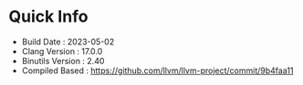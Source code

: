 # Quick Info
* Build Date : 2023-05-02
* Clang Version : 17.0.0
* Binutils Version : 2.40
* Compiled Based : https://github.com/llvm/llvm-project/commit/9b4faa11
